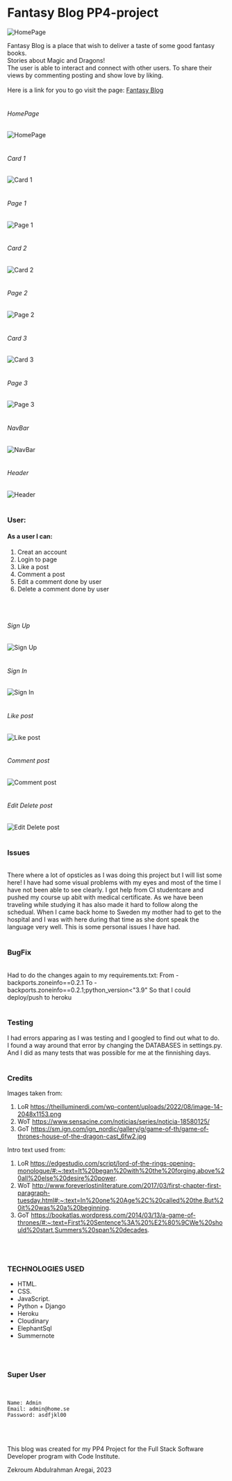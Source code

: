 # Fantasy Blog PP4-project
![HomePage](https://res.cloudinary.com/miswaq/image/upload/v1708780921/Fantasy/FirstPage_jb11bl.png)

Fantasy Blog is a place that wish to deliver a taste of some good fantasy books.
<br>
Stories about Magic and Dragons!
<br>
The user is able to interact and connect with other users. To share their views by
commenting posting and show love by liking.
<br>
<br>
Here is a link for you to go visit the page: [Fantasy Blog](https://fantasyblog-cae828f12eb7.herokuapp.com/)
<br>
<br>
###### HomePage
![HomePage](https://res.cloudinary.com/miswaq/image/upload/v1694216457/homepage_ydbsw5.jpg)
<br>
<br>
###### Card 1
![Card 1](https://res.cloudinary.com/miswaq/image/upload/v1694217429/Card_1_sgihhn.png)
<br>
<br>
###### Page 1
![Page 1](https://res.cloudinary.com/miswaq/image/upload/v1694217430/Page_1_lrfkr8.png)
<br>
<br>
###### Card 2
![Card 2](https://res.cloudinary.com/miswaq/image/upload/v1694217429/Card_2_jelc3i.png)
<br>
<br>
###### Page 2
![Page 2](https://res.cloudinary.com/miswaq/image/upload/v1694217431/Page_2_rwcfay.png)
<br>
<br>
###### Card 3
![Card 3](https://res.cloudinary.com/miswaq/image/upload/v1694217429/Card_3_irwkyf.png)
<br>
<br>
###### Page 3
![Page 3](https://res.cloudinary.com/miswaq/image/upload/v1694217430/Page_3_bwippt.png)
<br>
<br>
###### NavBar
![NavBar](https://res.cloudinary.com/miswaq/image/upload/v1694217428/Navbar_fw7yrp.png)
<br>
<br>
###### Header
![Header](https://res.cloudinary.com/miswaq/image/upload/v1694217429/Header_i2qsae.png)
<br>
<br>
### User:
#### As a user I can:
1. Creat an account
2. Login to page
3. Like a post
4. Comment a post
5. Edit a comment done by user
6. Delete a comment done by user
<br>
<br>

###### Sign Up
![Sign Up](https://res.cloudinary.com/miswaq/image/upload/v1694218516/Sign_Up_v9pit4.png)
<br>
<br>

###### Sign In
![Sign In](https://res.cloudinary.com/miswaq/image/upload/v1694218517/Sign_In_r2l2dw.png)
<br>
<br>

###### Like post
![Like post](https://res.cloudinary.com/miswaq/image/upload/v1694218515/Like_asqqi4.png)
<br>
<br>

###### Comment post
![Comment post](https://res.cloudinary.com/miswaq/image/upload/v1694218513/Comment_bsr2ur.png)
<br>
<br>

###### Edit Delete post
![Edit Delete post](https://res.cloudinary.com/miswaq/image/upload/v1694218511/Edit_Delete_opfnhh.png)
<br>
<br>

### Issues
<br>
There where a lot of opsticles as I was doing this project but I will list some here!
I have had some visual problems with my eyes and most of the time I have not been able to see clearly.
I got help from CI studentcare and pushed my course up abit with medical certificate.
As we have been traveling while studying it has also made it hard to follow along the schedual.
When I came back home to Sweden my mother had to get to the hospital and I was with here during that time as she dont speak the language very well.
This is some personal issues I have had.
<br>
<br>

### BugFix
<br>
Had to do the changes again to my requirements.txt:
From - backports.zoneinfo==0.2.1
To - backports.zoneinfo==0.2.1;python_version<"3.9"
So that I could deploy/push to heroku
<br>
<br>

### Testing
I had errors apparing as I was testing and I googled to find out what to do. <br>
I found a way around that error by changing the DATABASES in settings.py. <br>
And I did as many tests that was possible for me at the finnishing days.
<br>
<br>

### Credits
Images taken from:
1. LoR https://theilluminerdi.com/wp-content/uploads/2022/08/image-14-2048x1153.png
2. WoT https://www.sensacine.com/noticias/series/noticia-18580125/
3. GoT https://sm.ign.com/ign_nordic/gallery/g/game-of-th/game-of-thrones-house-of-the-dragon-cast_6fw2.jpg


Intro text used from:
1. LoR https://edgestudio.com/script/lord-of-the-rings-opening-monologue/#:~:text=It%20began%20with%20the%20forging,above%20all%20else%20desire%20power.
2. WoT http://www.foreverlostinliterature.com/2017/03/first-chapter-first-paragraph-tuesday.html#:~:text=In%20one%20Age%2C%20called%20the,But%20it%20was%20a%20beginning.
3. GoT https://bookatlas.wordpress.com/2014/03/13/a-game-of-thrones/#:~:text=First%20Sentence%3A%20%E2%80%9CWe%20should%20start,Summers%20span%20decades.
<br>
<br>

### TECHNOLOGIES USED

* HTML.
* CSS.
* JavaScript.
* Python + Django
* Heroku
* Cloudinary
* ElephantSql
* Summernote
<br>
<br>

### Super User
<br>

	Name: Admin
	Email: admin@home.se
	Password: asdfjkl00
<br>
<br>

This blog was created for my PP4 Project for the Full Stack Software Developer program with Code Institute.
<br>

Zekroum Abdulrahman Aregai, 2023


